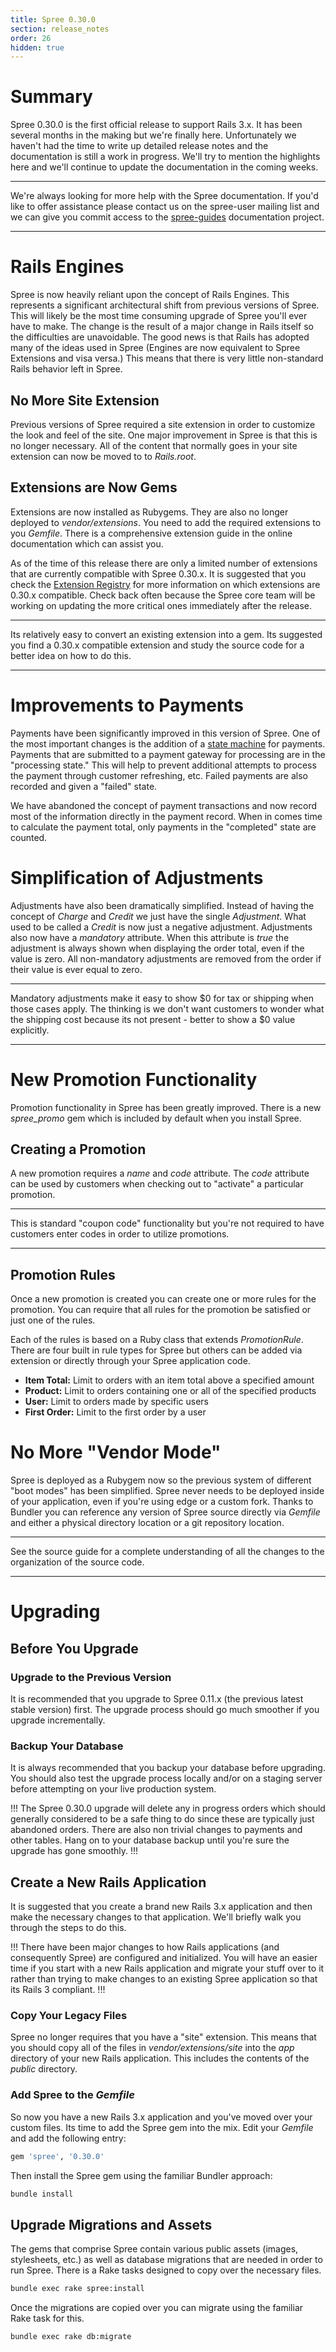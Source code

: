 ```yaml
---
title: Spree 0.30.0
section: release_notes
order: 26
hidden: true
---
```


# Summary

Spree 0.30.0 is the first official release to support Rails 3.x. It has
been several months in the making but we're finally here. Unfortunately
we haven't had the time to write up detailed release notes and the
documentation is still a work in progress. We'll try to mention the
highlights here and we'll continue to update the documentation in the
coming weeks.

---

We're always looking for more help with the Spree documentation.
If you'd like to offer assistance please contact us on the spree-user
mailing list and we can give you commit access to the
[spree-guides](https://github.com/spree/spree-guides) documentation
project.

---

# Rails Engines

Spree is now heavily reliant upon the concept of Rails Engines. This
represents a significant architectural shift from previous versions of
Spree. This will likely be the most time consuming upgrade of Spree
you'll ever have to make. The change is the result of a major change in
Rails itself so the difficulties are unavoidable. The good news is that
Rails has adopted many of the ideas used in Spree (Engines are now
equivalent to Spree Extensions and visa versa.) This means that there is
very little non-standard Rails behavior left in Spree.

## No More Site Extension

Previous versions of Spree required a site extension in order to customize the look and feel of the site.
One major improvement in Spree is that this is no longer necessary. All of the
content that normally goes in your site extension can now be moved to to
_Rails.root_.

## Extensions are Now Gems

Extensions are now installed as Rubygems. They are also no longer
deployed to _vendor/extensions_. You need to add the required extensions
to you _Gemfile_. There is a comprehensive extension guide in the
online documentation which can assist you.

As of the time of this release there are only a limited number of
extensions that are currently compatible with Spree 0.30.x. It is
suggested that you check the [Extension
Registry](https://github.com/spree-contrib) for more information on
which extensions are 0.30.x compatible. Check back often because the
Spree core team will be working on updating the more critical ones
immediately after the release.

---

Its relatively easy to convert an existing extension into a gem.
Its suggested you find a 0.30.x compatible extension and study the
source code for a better idea on how to do this.

---

# Improvements to Payments

Payments have been significantly improved in this version of Spree. One
of the most important changes is the addition of a [state
machine](https://github.com/pluginaweek/state_machine) for payments.
Payments that are submitted to a payment gateway for processing are in
the "processing state." This will help to prevent additional attempts to
process the payment through customer refreshing, etc. Failed payments
are also recorded and given a "failed" state.

We have abandoned the concept of payment transactions and now record
most of the information directly in the payment record. When in comes
time to calculate the payment total, only payments in the "completed"
state are counted.

# Simplification of Adjustments

Adjustments have also been dramatically simplified. Instead of having
the concept of _Charge_ and _Credit_ we just have the single
_Adjustment_. What used to be called a _Credit_ is now just a negative
adjustment. Adjustments also now have a _mandatory_ attribute. When this
attribute is _true_ the adjustment is always shown when displaying the
order total, even if the value is zero. All non-mandatory adjustments
are removed from the order if their value is ever equal to zero.

---

Mandatory adjustments make it easy to show $0 for tax or shipping
when those cases apply. The thinking is we don't want customers to
wonder what the shipping cost because its not present - better to show a
$0 value explicitly.

---

# New Promotion Functionality

Promotion functionality in Spree has been greatly improved. There is a
new _spree_promo_ gem which is included by default when you install
Spree.

## Creating a Promotion

A new promotion requires a _name_ and _code_ attribute. The _code_
attribute can be used by customers when checking out to "activate" a
particular promotion.

---

This is standard "coupon code" functionality but you're not
required to have customers enter codes in order to utilize promotions.

---

## Promotion Rules

Once a new promotion is created you can create one or more rules for the
promotion. You can require that all rules for the promotion be satisfied
or just one of the rules.

Each of the rules is based on a Ruby class that extends _PromotionRule_.
There are four built in rule types for Spree but others can be added via
extension or directly through your Spree application code.

- **Item Total:** Limit to orders with an item total above a specified
  amount
- **Product:** Limit to orders containing one or all of the specified
  products
- **User:** Limit to orders made by specific users
- **First Order:** Limit to the first order by a user

# No More "Vendor Mode"

Spree is deployed as a Rubygem now so the previous system of different
"boot modes" has been simplified. Spree never needs to be deployed
inside of your application, even if you're using edge or a custom fork.
Thanks to Bundler you can reference any version of Spree source directly
via _Gemfile_ and either a physical directory location or a git
repository location.

---

See the source guide for a complete
understanding of all the changes to the organization of the source code.

---

# Upgrading

## Before You Upgrade

### Upgrade to the Previous Version

It is recommended that you upgrade to Spree 0.11.x (the previous latest
stable version) first. The upgrade process should go much smoother if
you upgrade incrementally.

### Backup Your Database

It is always recommended that you backup your database before upgrading.
You should also test the upgrade process locally and/or on a staging
server before attempting on your live production system.

!!!
The Spree 0.30.0 upgrade will delete any in progress orders
which should generally considered to be a safe thing to do since these
are typically just abandoned orders. There are also non trivial changes
to payments and other tables. Hang on to your database backup until
you're sure the upgrade has gone smoothly.
!!!

## Create a New Rails Application

It is suggested that you create a brand new Rails 3.x application and
then make the necessary changes to that application. We'll briefly walk
you through the steps to do this.

!!!
There have been major changes to how Rails applications (and
consequently Spree) are configured and initialized. You will have an
easier time if you start with a new Rails application and migrate your
stuff over to it rather than trying to make changes to an existing Spree
application so that its Rails 3 compliant.
!!!

### Copy Your Legacy Files

Spree no longer requires that you have a "site" extension. This means
that you should copy all of the files in _vendor/extensions/site_ into
the _app_ directory of your new Rails application. This includes the
contents of the _public_ directory.

### Add Spree to the _Gemfile_

So now you have a new Rails 3.x application and you've moved over your
custom files. Its time to add the Spree gem into the mix. Edit your
_Gemfile_ and add the following entry:

```ruby
gem 'spree', '0.30.0'
```

Then install the Spree gem using the familiar Bundler approach:

```bash
bundle install
```

## Upgrade Migrations and Assets

The gems that comprise Spree contain various public assets (images,
stylesheets, etc.) as well as database migrations that are needed in
order to run Spree. There is a Rake tasks designed to copy over the
necessary files.

```bash
bundle exec rake spree:install
```

Once the migrations are copied over you can migrate using the familiar
Rake task for this.

```bash
bundle exec rake db:migrate
```
